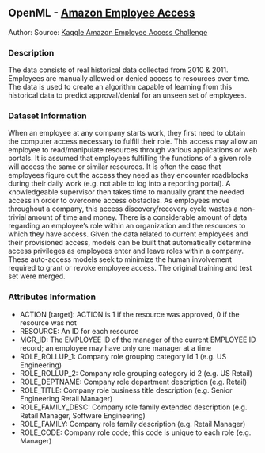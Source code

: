 ## OpenML - [Amazon Employee Access](https://www.openml.org/d/4135) 

Author:  Source: [Kaggle Amazon Employee Access Challenge](https://www.kaggle.com/c/amazon-employee-access-challenge)  

### Description  
The data consists of real historical data collected from 2010 & 2011. Employees are manually allowed or denied access to resources over time.  The data is used to create an algorithm capable of learning from this historical data to predict approval/denial for an unseen set of employees.  

### Dataset Information  
When an employee at any company starts work, they first need to obtain the computer access necessary to fulfill their role. This access may allow an employee to read/manipulate resources through various applications or web portals. It is assumed that employees fulfilling the functions of a given role will access the same or similar resources. It is often the case that employees figure out the access they need as they encounter roadblocks during their daily work (e.g. not able to log into a reporting portal). A knowledgeable supervisor then takes time to manually grant the needed access in order to overcome access obstacles. As employees move throughout a company, this access discovery/recovery cycle wastes a non-trivial amount of time and money.  There is a considerable amount of data regarding an employee’s role within an organization and the resources to which they have access. Given the data related to current employees and their provisioned access, models can be built that automatically determine access privileges as employees enter and leave roles within a company. These auto-access models seek to minimize the human involvement required to grant or revoke employee access.  The original training and test set were merged.  

### Attributes Information  
* ACTION [target]: ACTION is 1 if the resource was approved, 0 if the resource was not  
* RESOURCE: An ID for each resource  
* MGR_ID: The EMPLOYEE ID of the manager of the current EMPLOYEE ID record; an employee may have only one manager at a time  
* ROLE_ROLLUP_1: Company role grouping category id 1 (e.g. US Engineering)  
* ROLE_ROLLUP_2: Company role grouping category id 2 (e.g. US Retail)  
* ROLE_DEPTNAME: Company role department description (e.g. Retail)  
* ROLE_TITLE: Company role business title description (e.g. Senior Engineering Retail Manager)  
* ROLE_FAMILY_DESC: Company role family extended description (e.g. Retail Manager, Software Engineering)  
* ROLE_FAMILY: Company role family description (e.g. Retail Manager)  
* ROLE_CODE: Company role code; this code is unique to each role (e.g. Manager)